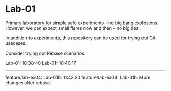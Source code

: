 Lab-01
======

Primary laboratory for simple safe experiments - no big bang explosions.
However, we can expect small flares now and then - no big deal.

In addition to experiments, this repository can be used for trying out Git usecases.

Consider trying out Rebase scenarios.

Lab-01: 10:38:40
Lab-01: 10:40:17

------------------------------------

feature/lab-ex04: Lab-01b: 11:42:20
feature/lab-ex04: Lab-01b: More changes after rebase.